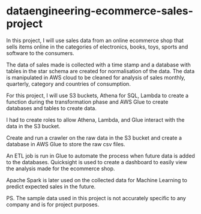# dataengineering-ecommerce-sales-project

In this project, I will use sales data from an online ecommerce shop that sells items online in the categories of electronics, books, toys, sports and software to the consumers. 

The data of sales made is collected with a time stamp and a database with tables in the star schema are created for normalisation of the data. The data is manipulated in AWS cloud to be cleaned for analysis of sales monthly, quarterly, category and countries of consumption. 

For this project, I will use S3 buckets, Athena for SQL, Lambda to create a function during the transformation phase and AWS Glue to create databases and tables to create data. 

I had to create roles to allow Athena, Lambda, and Glue interact with the data in the S3 bucket.

Create and run a crawler on the raw data in the S3 bucket and create a database in AWS Glue to store the raw csv files. 

An ETL job is run in Glue to automate the process when future data is added to the databases. 
Quicksight is used to create a dashboard to easily view the analysis made for the ecommerce shop. 

Apache Spark is later used on the collected data for Machine Learning to predict expected sales in the future. 


PS. The sample data used in this project is not accurately specific to any company and is for project purposes. 

